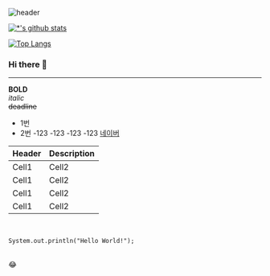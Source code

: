 ![header](https://capsule-render.vercel.app/api?type=rounded&color=gradient&text=%20LEEHW1234%20&&animation=scaleIn)

[![*'s github stats](https://github-readme-stats.vercel.app/api?username=LEEHW1234&show_icons=true&theme=radical)](https://github.com/LEEHW1234)

[![Top Langs](https://github-readme-stats.vercel.app/api/top-langs/?username=LEEHW1234&layout=compact)](https://github.com/LEEHW1234/githubreadme-stats)

<!--![C](https://img.shields.io/badge/-C-123456?style=flat-square&logo=C&logoColor=black)
![자바](https://img.shields.io/badge/-자바-007396?style=flat&logo=Java&logoColor=ffffff)
![Spring](https://img.shields.io/badge/-Spring-6DB33F?style=for-the-badge&logo=Spring&logoColor=white)
![TypeScript](https://img.shields.io/badge/-TypeScript-3178C6?style=flatsquare&logo=TypeScript&logoColor=white)
![Serverless](https://img.shields.io/badge/-Serverless-FD5750?style=flatsquare&logo=Serverless&logoColor=magenta)
![MariaDB](https://img.shields.io/badge/-MariaDB-1F305F?style=flat-square&logo=mariadb&logoColor=white)
-->

### Hi there 👋

---
**BOLD**<br>
*italic*<br>
~~deadline~~<br>
* 1번
* 2번
-123
  -123
  -123
    -123
[네이버](https://www.naver.com) <br>

|Header|Description|
|--|--|
|Cell1|Cell2|
|Cell1|Cell2|
|Cell1|Cell2|
|Cell1|Cell2|

<br>

```
System.out.println("Hello World!");
```

<br>
😂
